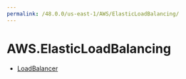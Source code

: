 ```yaml
---
permalink: /48.0.0/us-east-1/AWS/ElasticLoadBalancing/
---
```


# AWS.ElasticLoadBalancing



* [LoadBalancer](LoadBalancer.md)